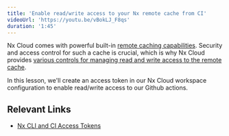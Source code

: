 ```yaml
---
title: 'Enable read/write access to your Nx remote cache from CI'
videoUrl: 'https://youtu.be/vBokLJ_F8qs'
duration: '1:45'
---
```


Nx Cloud comes with powerful built-in [remote caching capabilities](/ci/features/remote-cache). Security and access control for such a cache is crucial, which is why Nx Cloud provides [various controls for managing read and write access to the remote cache](/ci/recipes/security/access-tokens).

In this lesson, we'll create an access token in our Nx Cloud workspace configuration to enable read/write access to our Github actions.

## Relevant Links

- [Nx CLI and CI Access Tokens](/ci/recipes/security/access-tokens)
